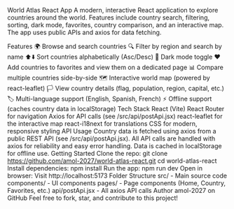World Atlas React App
A modern, interactive React application to explore countries around the world. Features include country search, filtering, sorting, dark mode, favorites, country comparison, and an interactive map. The app uses public APIs and axios for data fetching.

Features
🌍 Browse and search countries
🔍 Filter by region and search by name
⬆️⬇️ Sort countries alphabetically (Asc/Desc)
🌙 Dark mode toggle
❤️ Add countries to favorites and view them on a dedicated page
📊 Compare multiple countries side-by-side
🗺️ Interactive world map (powered by react-leaflet)
🏳️ View country details (flag, population, region, capital, etc.)
🏷️ Multi-language support (English, Spanish, French)
⚡ Offline support (caches country data in localStorage)
Tech Stack
React (Vite)
React Router for navigation
Axios for API calls (see /src/api/postApi.jsx)
react-leaflet for the interactive map
react-i18next for translations
CSS for modern, responsive styling
API Usage
Country data is fetched using axios from a public REST API (see /src/api/postApi.jsx).
All API calls are handled with axios for reliability and easy error handling.
Data is cached in localStorage for offline use.
Getting Started
Clone the repo:
git clone https://github.com/amol-2027/world-atlas-react.git
cd world-atlas-react
Install dependencies:
npm install
Run the app:
npm run dev
Open in browser: Visit http://localhost:5173
Folder Structure
src/ - Main source code
components/ - UI components
pages/ - Page components (Home, Country, Favorites, etc.)
api/postApi.jsx - All axios API calls
Author
amol-2027 on GitHub
Feel free to fork, star, and contribute to this project!
